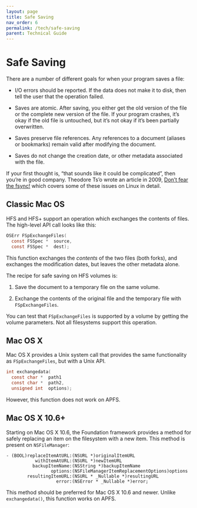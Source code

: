 ```yaml
---
layout: page
title: Safe Saving
nav_order: 6
permalink: /tech/safe-saving
parent: Technical Guide
---
```


# Safe Saving

There are a number of different goals for when your program saves a file:

- I/O errors should be reported. If the data does not make it to disk, then tell the user that the operation failed.

- Saves are atomic. After saving, you either get the old version of the file or the complete new version of the file. If your program crashes, it’s okay if the old file is untouched, but it’s not okay if it’s been partially overwritten.

- Saves preserve file references. Any references to a document (aliases or bookmarks) remain valid after modifying the document.

- Saves do not change the creation date, or other metadata associated with the file.

If your first thought is, “that sounds like it could be complicated”, then you’re in good company. Theodore Ts’o wrote an article in 2009, [Don’t fear the fsync!][tso-fsync] which covers some of these issues on Linux in detail.

[tso-fsync]: https://thunk.org/tytso/blog/2009/03/15/dont-fear-the-fsync/

## Classic Mac OS

HFS and HFS+ support an operation which exchanges the contents of files. The high-level API call looks like this:

```c
OSErr FSpExchangeFiles(
  const FSSpec *  source,
  const FSSpec *  dest);
```

This function exchanges the _contents_ of the two files (both forks), and exchanges the modification dates, but leaves the other metadata alone.

The recipe for safe saving on HFS volumes is:

1. Save the document to a temporary file on the same volume.

1. Exchange the contents of the original file and the temporary file with `FSpExchangeFiles`.

You can test that `FSpExchangeFiles` is supported by a volume by getting the volume parameters. Not all filesystems support this operation.

## Mac OS X

Mac OS X provides a Unix system call that provides the same functionality as `FSpExchangeFiles`, but with a Unix API.

```c
int exchangedata(
  const char *  path1
  const char *  path2,
  unsigned int  options);
```

However, this function does not work on APFS.

## Mac OS X 10.6+

Starting on Mac OS X 10.6, the Foundation framework provides a method for safely replacing an item on the filesystem with a new item. This method is present on `NSFileManager`:

```objc
- (BOOL)replaceItemAtURL:(NSURL *)originalItemURL
           withItemAtURL:(NSURL *)newItemURL
          backupItemName:(NSString *)backupItemName
                 options:(NSFileManagerItemReplacementOptions)options
        resultingItemURL:(NSURL * _Nullable *)resultingURL
                   error:(NSError * _Nullable *)error;
```

This method should be preferred for Mac OS X 10.6 and newer. Unlike `exchangedata()`, this function works on APFS.
